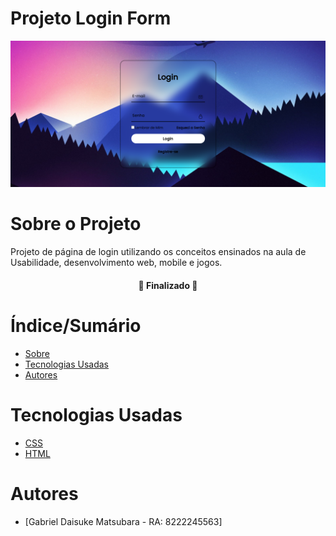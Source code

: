 # Projeto Login Form


![Capa do Projeto](image.png)

# Sobre o Projeto


Projeto de página de login utilizando os conceitos ensinados na aula de Usabilidade, desenvolvimento web, mobile e jogos.

<h4 align="center"> 
	🚧 Finalizado 🚧
</h4>

# Índice/Sumário

* [Sobre](#sobre-o-projeto)
* [Tecnologias Usadas](#tecnologias-usadas)
* [Autores](#autores)

# Tecnologias Usadas

- [CSS](https://www.w3.org/Style/CSS/Overview.en.html)	
- [HTML](https://html.spec.whatwg.org/multipage/)

# Autores

- [Gabriel Daisuke Matsubara - RA: 8222245563]